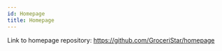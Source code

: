 ```yaml
---
id: Homepage
title: Homepage
---
```


Link to homepage repository: https://github.com/GroceriStar/homepage
